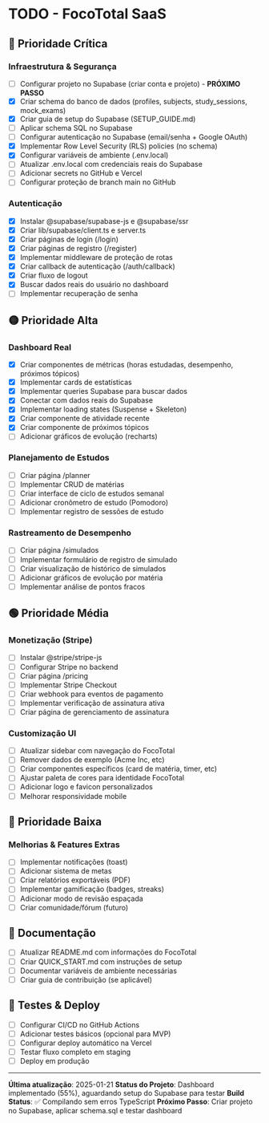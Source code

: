 # TODO - FocoTotal SaaS

## 🔴 Prioridade Crítica

### Infraestrutura & Segurança
- [ ] Configurar projeto no Supabase (criar conta e projeto) - **PRÓXIMO PASSO**
- [x] Criar schema do banco de dados (profiles, subjects, study_sessions, mock_exams)
- [x] Criar guia de setup do Supabase (SETUP_GUIDE.md)
- [ ] Aplicar schema SQL no Supabase
- [ ] Configurar autenticação no Supabase (email/senha + Google OAuth)
- [x] Implementar Row Level Security (RLS) policies (no schema)
- [x] Configurar variáveis de ambiente (.env.local)
- [ ] Atualizar .env.local com credenciais reais do Supabase
- [ ] Adicionar secrets no GitHub e Vercel
- [ ] Configurar proteção de branch main no GitHub

### Autenticação
- [x] Instalar @supabase/supabase-js e @supabase/ssr
- [x] Criar lib/supabase/client.ts e server.ts
- [x] Criar páginas de login (/login)
- [x] Criar páginas de registro (/register)
- [x] Implementar middleware de proteção de rotas
- [x] Criar callback de autenticação (/auth/callback)
- [x] Criar fluxo de logout
- [x] Buscar dados reais do usuário no dashboard
- [ ] Implementar recuperação de senha

## 🟡 Prioridade Alta

### Dashboard Real
- [x] Criar componentes de métricas (horas estudadas, desempenho, próximos tópicos)
- [x] Implementar cards de estatísticas
- [x] Implementar queries Supabase para buscar dados
- [x] Conectar com dados reais do Supabase
- [x] Implementar loading states (Suspense + Skeleton)
- [x] Criar componente de atividade recente
- [x] Criar componente de próximos tópicos
- [ ] Adicionar gráficos de evolução (recharts)

### Planejamento de Estudos
- [ ] Criar página /planner
- [ ] Implementar CRUD de matérias
- [ ] Criar interface de ciclo de estudos semanal
- [ ] Adicionar cronômetro de estudo (Pomodoro)
- [ ] Implementar registro de sessões de estudo

### Rastreamento de Desempenho
- [ ] Criar página /simulados
- [ ] Implementar formulário de registro de simulado
- [ ] Criar visualização de histórico de simulados
- [ ] Adicionar gráficos de evolução por matéria
- [ ] Implementar análise de pontos fracos

## 🟢 Prioridade Média

### Monetização (Stripe)
- [ ] Instalar @stripe/stripe-js
- [ ] Configurar Stripe no backend
- [ ] Criar página /pricing
- [ ] Implementar Stripe Checkout
- [ ] Criar webhook para eventos de pagamento
- [ ] Implementar verificação de assinatura ativa
- [ ] Criar página de gerenciamento de assinatura

### Customização UI
- [ ] Atualizar sidebar com navegação do FocoTotal
- [ ] Remover dados de exemplo (Acme Inc, etc)
- [ ] Criar componentes específicos (card de matéria, timer, etc)
- [ ] Ajustar paleta de cores para identidade FocoTotal
- [ ] Adicionar logo e favicon personalizados
- [ ] Melhorar responsividade mobile

## 🔵 Prioridade Baixa

### Melhorias & Features Extras
- [ ] Implementar notificações (toast)
- [ ] Adicionar sistema de metas
- [ ] Criar relatórios exportáveis (PDF)
- [ ] Implementar gamificação (badges, streaks)
- [ ] Adicionar modo de revisão espaçada
- [ ] Criar comunidade/fórum (futuro)

## 📝 Documentação
- [ ] Atualizar README.md com informações do FocoTotal
- [ ] Criar QUICK_START.md com instruções de setup
- [ ] Documentar variáveis de ambiente necessárias
- [ ] Criar guia de contribuição (se aplicável)

## 🧪 Testes & Deploy
- [ ] Configurar CI/CD no GitHub Actions
- [ ] Adicionar testes básicos (opcional para MVP)
- [ ] Configurar deploy automático na Vercel
- [ ] Testar fluxo completo em staging
- [ ] Deploy em produção

---

**Última atualização**: 2025-01-21
**Status do Projeto**: Dashboard implementado (55%), aguardando setup do Supabase para testar
**Build Status**: ✅ Compilando sem erros TypeScript
**Próximo Passo**: Criar projeto no Supabase, aplicar schema.sql e testar dashboard
